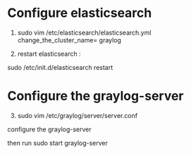 


# Configure elasticsearch
1) sudo vim /etc/elasticsearch/elasticsearch.yml
change_the_cluster_name= graylog

2) restart elasticsearch : 

sudo /etc/init.d/elasticsearch restart
# Configure the graylog-server
3) sudo vim /etc/graylog/server/server.conf

configure the graylog-server

then run sudo start graylog-server
